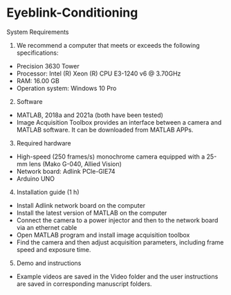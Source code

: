 # Eyeblink-Conditioning
System Requirements
1. We recommend a computer that meets or exceeds the following specifications: 
* Precision 3630 Tower 
* Processor: Intel (R) Xeon (R) CPU E3-1240 v6 @ 3.70GHz
* RAM: 16.00 GB
* Operation system: Windows 10 Pro
  
2. Software
* MATLAB, 2018a and 2021a (both have been tested)
* Image Acquisition Toolbox provides an interface between a camera and MATLAB software. It can be downloaded from MATLAB APPs. 

3. Required hardware 
* High-speed (250 frames/s) monochrome camera equipped with a 25-mm lens (Mako G-040, Allied Vision)
* Network board: Adlink PCle-GIE74
* Arduino UNO

4. Installation guide (1 h)
* Install Adlink network board on the computer
* Install the latest version of MATLAB on the computer
* Connect the camera to a power injector and then to the network board via an ethernet cable
* Open MATLAB program and install image acquisition toolbox
* Find the camera and then adjust acquisition parameters, including frame speed and exposure time.

5. Demo and instructions
* Example videos are saved in the Video folder and the user instructions are saved in corresponding manuscript folders.

